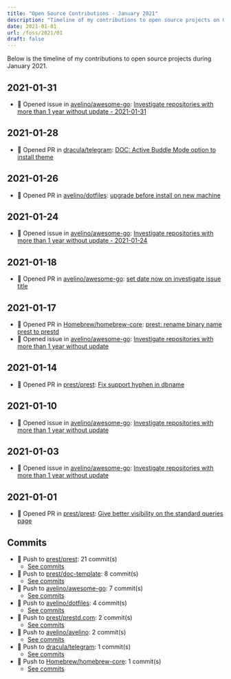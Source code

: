 ```yaml
---
title: "Open Source Contributions - January 2021"
description: "Timeline of my contributions to open source projects on GitHub during January 2021."
date: 2021-01-01
url: /foss/2021/01
draft: false
---
```


Below is the timeline of my contributions to open source projects during January 2021.

## 2021-01-31

- 🐛 Opened issue in [avelino/awesome-go](https://github.com/avelino/awesome-go): [Investigate repositories with more than 1 year without update - 2021-01-31](https://github.com/avelino/awesome-go/issues/3464)

## 2021-01-28

- 🔀 Opened PR in [dracula/telegram](https://github.com/dracula/telegram): [DOC: Active Buddle Mode option to install theme](https://github.com/dracula/telegram/pull/22)

## 2021-01-26

- 🔀 Opened PR in [avelino/dotfiles](https://github.com/avelino/dotfiles): [upgrade before install on new machine](https://github.com/avelino/dotfiles/pull/2)

## 2021-01-24

- 🐛 Opened issue in [avelino/awesome-go](https://github.com/avelino/awesome-go): [Investigate repositories with more than 1 year without update - 2021-01-24](https://github.com/avelino/awesome-go/issues/3459)

## 2021-01-18

- 🔀 Opened PR in [avelino/awesome-go](https://github.com/avelino/awesome-go): [set date now on investigate issue title](https://github.com/avelino/awesome-go/pull/3455)

## 2021-01-17

- 🔀 Opened PR in [Homebrew/homebrew-core](https://github.com/Homebrew/homebrew-core): [prest: rename binary name prest to prestd](https://github.com/Homebrew/homebrew-core/pull/69238)
- 🐛 Opened issue in [avelino/awesome-go](https://github.com/avelino/awesome-go): [Investigate repositories with more than 1 year without update](https://github.com/avelino/awesome-go/issues/3453)

## 2021-01-14

- 🔀 Opened PR in [prest/prest](https://github.com/prest/prest): [Fix support hyphen in dbname](https://github.com/prest/prest/pull/491)

## 2021-01-10

- 🐛 Opened issue in [avelino/awesome-go](https://github.com/avelino/awesome-go): [Investigate repositories with more than 1 year without update](https://github.com/avelino/awesome-go/issues/3438)

## 2021-01-03

- 🐛 Opened issue in [avelino/awesome-go](https://github.com/avelino/awesome-go): [Investigate repositories with more than 1 year without update](https://github.com/avelino/awesome-go/issues/3426)

## 2021-01-01

- 🔀 Opened PR in [prest/prest](https://github.com/prest/prest): [Give better visibility on the standard queries page](https://github.com/prest/prest/pull/489)

## Commits

- 🔨 Push to [prest/prest](https://github.com/prest/prest): 21 commit(s)
  - [See commits](https://github.com/prest/prest/commits?author=avelino&since=2021-01-01T00:00:00Z&until=2021-01-31T23:59:59Z)
- 🔨 Push to [prest/doc-template](https://github.com/prest/doc-template): 8 commit(s)
  - [See commits](https://github.com/prest/doc-template/commits?author=avelino&since=2021-01-01T00:00:00Z&until=2021-01-31T23:59:59Z)
- 🔨 Push to [avelino/awesome-go](https://github.com/avelino/awesome-go): 7 commit(s)
  - [See commits](https://github.com/avelino/awesome-go/commits?author=avelino&since=2021-01-01T00:00:00Z&until=2021-01-31T23:59:59Z)
- 🔨 Push to [avelino/dotfiles](https://github.com/avelino/dotfiles): 4 commit(s)
  - [See commits](https://github.com/avelino/dotfiles/commits?author=avelino&since=2021-01-01T00:00:00Z&until=2021-01-31T23:59:59Z)
- 🔨 Push to [prest/prestd.com](https://github.com/prest/prestd.com): 2 commit(s)
  - [See commits](https://github.com/prest/prestd.com/commits?author=avelino&since=2021-01-01T00:00:00Z&until=2021-01-31T23:59:59Z)
- 🔨 Push to [avelino/avelino](https://github.com/avelino/avelino): 2 commit(s)
  - [See commits](https://github.com/avelino/avelino/commits?author=avelino&since=2021-01-01T00:00:00Z&until=2021-01-31T23:59:59Z)
- 🔨 Push to [dracula/telegram](https://github.com/dracula/telegram): 1 commit(s)
  - [See commits](https://github.com/dracula/telegram/commits?author=avelino&since=2021-01-01T00:00:00Z&until=2021-01-31T23:59:59Z)
- 🔨 Push to [Homebrew/homebrew-core](https://github.com/Homebrew/homebrew-core): 1 commit(s)
  - [See commits](https://github.com/Homebrew/homebrew-core/commits?author=avelino&since=2021-01-01T00:00:00Z&until=2021-01-31T23:59:59Z)

